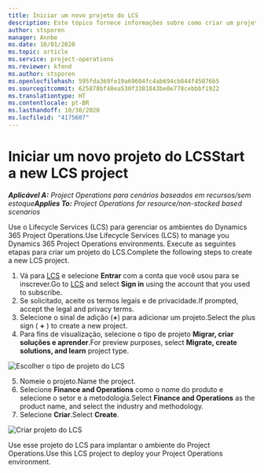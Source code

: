 ```yaml
---
title: Iniciar um novo projeto do LCS
description: Este tópico fornece informações sobre como criar um projeto no LCS para o ambiente do Project Operations.
author: stsporen
manager: Annbe
ms.date: 10/01/2020
ms.topic: article
ms.service: project-operations
ms.reviewer: kfend
ms.author: stsporen
ms.openlocfilehash: 595fda369fe19a69604fc4ab694cb844f45076b5
ms.sourcegitcommit: 625878bf48ea530f3381843be0e778cebbbf1922
ms.translationtype: HT
ms.contentlocale: pt-BR
ms.lasthandoff: 10/30/2020
ms.locfileid: "4175607"
---
```

# <a name="start-a-new-lcs-project"></a><span data-ttu-id="94143-103">Iniciar um novo projeto do LCS</span><span class="sxs-lookup"><span data-stu-id="94143-103">Start a new LCS project</span></span>

<span data-ttu-id="94143-104">_**Aplicável A:** Project Operations para cenários baseados em recursos/sem estoque_</span><span class="sxs-lookup"><span data-stu-id="94143-104">_**Applies To:** Project Operations for resource/non-stocked based scenarios_</span></span>

<span data-ttu-id="94143-105">Use o Lifecycle Services (LCS) para gerenciar os ambientes do Dynamics 365 Project Operations.</span><span class="sxs-lookup"><span data-stu-id="94143-105">Use Lifecycle Services (LCS) to manage you Dynamics 365 Project Operations environments.</span></span> <span data-ttu-id="94143-106">Execute as seguintes etapas para criar um projeto do LCS.</span><span class="sxs-lookup"><span data-stu-id="94143-106">Complete the following steps to create a new LCS project.</span></span>

1. <span data-ttu-id="94143-107">Vá para [LCS](https://lcs.dynamics.com/Logon/Index) e selecione **Entrar** com a conta que você usou para se inscrever.</span><span class="sxs-lookup"><span data-stu-id="94143-107">Go to [LCS](https://lcs.dynamics.com/Logon/Index) and select **Sign in** using the account that you used to subscribe.</span></span>
2. <span data-ttu-id="94143-108">Se solicitado, aceite os termos legais e de privacidade.</span><span class="sxs-lookup"><span data-stu-id="94143-108">If prompted, accept the legal and privacy terms.</span></span>
3. <span data-ttu-id="94143-109">Selecione o sinal de adição (**+**) para adicionar um projeto.</span><span class="sxs-lookup"><span data-stu-id="94143-109">Select the plus sign ( **+** ) to create a new project.</span></span>
4. <span data-ttu-id="94143-110">Para fins de visualização, selecione o tipo de projeto **Migrar, criar soluções e aprender**.</span><span class="sxs-lookup"><span data-stu-id="94143-110">For preview purposes, select **Migrate, create solutions, and learn** project type.</span></span>

  ![Escolher o tipo de projeto do LCS](./media/create-lcs-1.png)

5. <span data-ttu-id="94143-112">Nomeie o projeto.</span><span class="sxs-lookup"><span data-stu-id="94143-112">Name the project.</span></span> 
6. <span data-ttu-id="94143-113">Selecione **Finance and Operations** como o nome do produto e selecione o setor e a metodologia.</span><span class="sxs-lookup"><span data-stu-id="94143-113">Select **Finance and Operations** as the product name, and select the industry and methodology.</span></span> 
7. <span data-ttu-id="94143-114">Selecione **Criar**.</span><span class="sxs-lookup"><span data-stu-id="94143-114">Select **Create**.</span></span>

![Criar projeto do LCS](./media/create-lcs-2.png)

<span data-ttu-id="94143-116">Use esse projeto do LCS para implantar o ambiente do Project Operations.</span><span class="sxs-lookup"><span data-stu-id="94143-116">Use this LCS project to deploy your Project Operations environment.</span></span>

